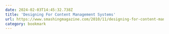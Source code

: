 ```yaml
---
date: 2024-02-03T14:45:32.738Z
title: 'Designing For Content Management Systems'
url: https://www.smashingmagazine.com/2010/11/designing-for-content-management-systems/
category: bookmark
---
```

